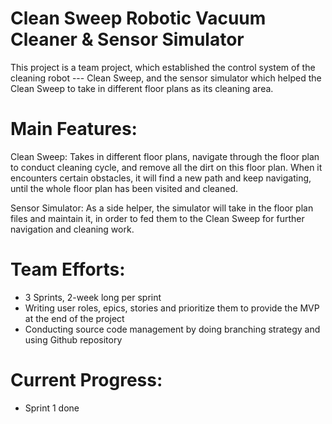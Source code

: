 # Clean Sweep Robotic Vacuum Cleaner & Sensor Simulator
This project is a team project, which established the control system of the cleaning robot --- Clean Sweep, and the sensor simulator which helped the Clean Sweep to take in different floor plans as its cleaning area. 

# Main Features:
Clean Sweep: Takes in different floor plans, navigate through the floor plan to conduct cleaning cycle, and remove all the dirt on this floor plan. When it encounters certain obstacles, it will find a new path and keep navigating, until the whole floor plan has been visited and cleaned.

Sensor Simulator: As a side helper, the simulator will take in the floor plan files and maintain it, in order to fed them to the Clean Sweep for further navigation and cleaning work.

# Team Efforts:
- 3 Sprints, 2-week long per sprint
- Writing user roles, epics, stories and prioritize them to provide the MVP at the end of the project
- Conducting source code management by doing branching strategy and using Github repository

# Current Progress:
- Sprint 1 done
